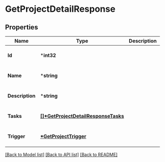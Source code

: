# GetProjectDetailResponse

## Properties
Name | Type | Description | Notes
------------ | ------------- | ------------- | -------------
**Id** | ***int32** |  | [optional] [default to null]
**Name** | ***string** |  | [optional] [default to null]
**Description** | ***string** |  | [optional] [default to null]
**Tasks** | **[[]\*GetProjectDetailResponseTasks](GetProjectDetailResponseTasks.md)** |  | [optional] [default to null]
**Trigger** | **[*GetProjectTrigger](GetProjectTrigger.md)** |  | [optional] [default to null]

[[Back to Model list]](../README.md#documentation-for-models) [[Back to API list]](../README.md#documentation-for-api-endpoints) [[Back to README]](../README.md)
